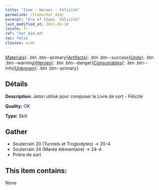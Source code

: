 ```yaml
---
title: "Item - Heroes - Félicité"
permalink: /Items/her_424/
excerpt: "Era of Chaos  Félicité"
last_modified_at: 2021-03-18
locale: fr
ref: "her_424.md"
toc: false
classes: wide
---
```

 [Materials](/fr/Items/){: .btn .btn--primary}[Artifacts](/fr/Items/Artifacts/){: .btn .btn--success}[Units](/fr/Items/Units/){: .btn .btn--warning}[Heroes](/fr/Items/Heroes/){: .btn .btn--danger}[Consumables](/fr/Items/Consumables/){: .btn .btn--info}[Unknown](/fr/Items/Unknown/){: .btn .btn--primary}

## Détails
 **Description:** Jeton utilisé pour composer le Livre de sort - Félicité

 **Quality:** <span style="color: #0000CD">OK</span>

 **Type:** Skill

## Gather

*    Souterrain 20 (Tunnels et Troglodytes) -> 20-4 
*    Souterrain 24 (Marée élémentaire) -> 24-4 
*    Prière de sort 

## This item contains:

  None

